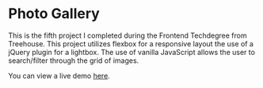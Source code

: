 # Photo Gallery

This is the fifth project I completed during the Frontend Techdegree from Treehouse. This project utilizes flexbox for a responsive layout the use of a jQuery plugin for a lightbox. The use of vanilla JavaScript allows the user to search/filter through the grid of images.

You can view a live demo [here](https://alyssavoccia.github.io/photo-gallery/).
